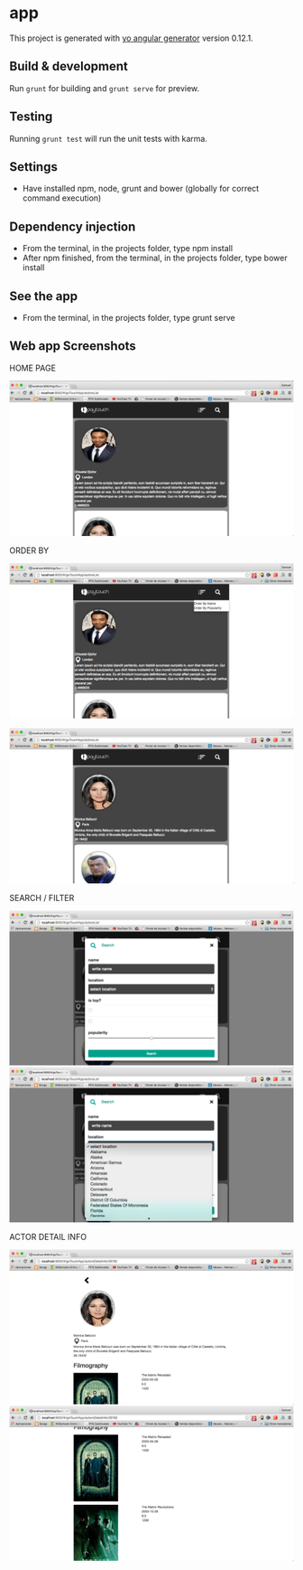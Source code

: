 # app

This project is generated with [yo angular generator](https://github.com/yeoman/generator-angular)
version 0.12.1.

## Build & development

Run `grunt` for building and `grunt serve` for preview.

## Testing

Running `grunt test` will run the unit tests with karma.

## Settings

- Have installed npm, node, grunt and bower (globally for correct command execution)

## Dependency injection

- From the terminal, in the projects folder, type npm install
- After npm finished, from the terminal, in the projects folder, type bower install 

## See the app

- From the terminal, in the projects folder, type grunt serve

## Web app Screenshots

HOME PAGE

![Alt text](/app/images/payTouch1.png?raw=true "Home page")

ORDER BY

![Alt text](/app/images/payTouch2.png?raw=true "Order by")

![Alt text](/app/images/payTouch3.png?raw=true "Order by")

SEARCH / FILTER

![Alt text](/app/images/payTouch4.png?raw=true "Search filter")
![Alt text](/app/images/payTouch5.png?raw=true "Search filter")

ACTOR DETAIL INFO

![Alt text](/app/images/payTouch6.png?raw=true "Actor info")
![Alt text](/app/images/payTouch7.png?raw=true "Actor info")



